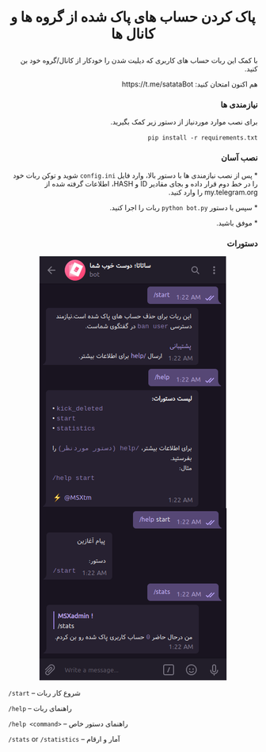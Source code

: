 # <p align="center">  پاک کردن حساب های پاک شده از گروه ها و کانال ها #
<p align="right" dir="rtl"> با کمک این ربات حساب های کاربری که دیلیت شدن را خودکار از کانال/گروه خود بن کنید.
<p align="right" dir="rtl"> هم اکنون امتحان کنید: https://t.me/satataBot

### <p align="right"> نیازمندی ها ###
<p align="right" dir="rtl"> برای نصب موارد موردنیاز از دستور زیر کمک بگیرید.
<p align="right" dir="rtl"> <code>pip install -r requirements.txt</code>

### <p align="right">  نصب آسان ###

<p align="right" dir="rtl"> * پس از نصب نیازمندی ها با دستور بالا، وارد فایل <code>config.ini</code> شوید و توکن ربات خود را در خط دوم قرار داده و بجای مقادیر ID و HASH، اطلاعات گرفته شده از my.telegram.org را وارد کنید.
<p align="right" dir="rtl"> * سپس با دستور <code>python bot.py</code> ربات را اجرا کنید.
<p align="right" dir="rtl"> * موفق باشید. 


### <p align="right" dir="rtl"> دستورات ###

<p align="center"> <img src="https://github.com/MSXtm/ScreenShots/blob/master/satataBot_commands.png" alt="دستورات درون ربات">

`/start` – شروع کار ربات

`/help` – راهنمای ربات

`/help <command>` – راهنمای دستور خاص

`/stats` or `/statistics` – آمار و ارقام

